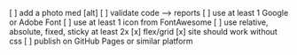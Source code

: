 [ ] add a photo med [alt]
[ ] validate code --> reports
[ ] use at least 1 Google or Adobe Font 
[ ] use at least 1 icon from FontAwesome
[ ] use relative, absolute, fixed, sticky at least 2x
[x] flex/grid
[x] site should work without css
[ ] publish on GitHub Pages or similar platform